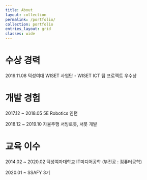 ```yaml
---
title: About
layout: collection
permalink: /portfolio/
collection: portfolio
entries_layout: grid
classes: wide
---
```


# 수상 경력

2019.11.08 덕성여대 WISET 사업단 - WISET ICT 팀 프로젝트 우수상

# 개발 경험

2017.12 ~ 2018.05 5E Robotics 인턴

2018.12 ~ 2019.10 자율주행 서빙로봇, 서봇 개발

# 교육 이수

2014.02 ~ 2020.02 덕성여자대학교 IT미디어공학 (부전공 : 컴퓨터공학)

2020.01 ~ SSAFY 3기